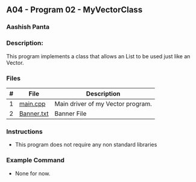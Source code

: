 
## A04 - Program 02 - MyVectorClass
### Aashish Panta 
### Description:

This program implements a class that allows an List to be used just like an Vector.

### Files

|   #   | File     | Description                      |
| :---: | -------- | -------------------------------- |
|   1   | [main.cpp](https://github.com/apanta0525/2143-OOP-Panta/blob/main/Assignments/P02/main.cpp) | Main driver of my Vector program. |
| 2 | [Banner.txt](https://github.com/apanta0525/2143-OOP-Panta/blob/main/Assignments/P02/Banner.txt) | Banner File |

### Instructions

- This program does not require any non standard libraries

### Example Command

- None for now.
